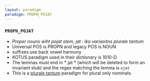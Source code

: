 ```yaml
---
layout: paradigm
paradigm: PROPN_POJAT
---
```

### ` PROPN_POJAT `

* _Proper nouns  wiht pojat stem, jat : ika variaoitns plurale tantum_
* Universal POS is PROPN and legacy POS is NOUN
* suffixes use back vowel harmony
* KOTUS paradigm used in their dictionary is 1010-D
* The lemmas must end in * jat * (which will be deleted to form an invariant stub) and the regex matching the lemma is ` ojat `
* This is a [plurale tantum](https://en.wikipedia.org/wiki/Plurale_tantum) paradigm for plural only nominals.
